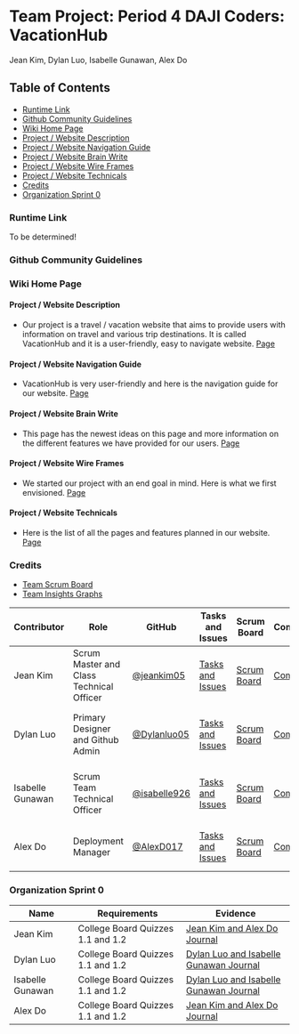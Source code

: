 # Team Project: Period 4 DAJI Coders: VacationHub
Jean Kim, Dylan Luo, Isabelle Gunawan, Alex Do

## Table of Contents
- [Runtime Link](#runtime-link)
- [Github Community Guidelines](#github-community-guidelines)
- [Wiki Home Page](#wiki-home-page)
- [Project / Website Description](#project--website-description)
- [Project / Website Navigation Guide](#project--website-navigation-guide)
- [Project / Website Brain Write](#project--website-brain-write)
- [Project / Website Wire Frames](#project--website-wire-frames)
- [Project / Website Technicals](#project--website-technicals)
- [Credits](#credits)
- [Organization Sprint 0](#organization-sprint-0)

### Runtime Link
To be determined!

### Github Community Guidelines

### Wiki Home Page

#### Project / Website Description
- Our project is a travel / vacation website that aims to provide users with information on travel and various trip destinations. It is called VacationHub and it is a user-friendly, easy to navigate website. [Page](https://github.com/Dylanluo05/Daji-Coders/wiki/Project-Ideation-and-Purpose)

#### Project / Website Navigation Guide
- VacationHub is very user-friendly and here is the navigation guide for our website. [Page](https://github.com/Dylanluo05/Daji-Coders/wiki/How-To-Navigate-VacationHub)

#### Project / Website Brain Write
- This page has the newest ideas on this page and more information on the different features we have provided for our users. [Page](https://github.com/Dylanluo05/Daji-Coders/wiki/Very-Cool-Brain-Write)

#### Project / Website Wire Frames
- We started our project with an end goal in mind. Here is what we first envisioned. [Page](https://www.canva.com/design/DAEwNnwMqgM/Gd1tt7xu9HMLv8IRIt2PQA/edit)

#### Project / Website Technicals
- Here is the list of all the pages and features planned in our website. [Page]()

### Credits
- [Team Scrum Board](https://github.com/Dylanluo05/Daji-Coders/projects/1)
- [Team Insights Graphs](https://github.com/Dylanluo05/Daji-Coders/graphs/contributors)

Contributor | Role | GitHub | Tasks and Issues | Scrum Board | Commits | Links to Journal |
----------- | ---- | ------ | ---------------- | ----------- | ------- | ---------------- |
Jean Kim | Scrum Master and Class Technical Officer | [@jeankim05](https://github.com/jeankim05) | [Tasks and Issues](https://github.com/Dylanluo05/Daji-Coders/issues/assigned/jeankim05) | [Scrum Board](https://github.com/Dylanluo05/Daji-Coders/projects/1)  | [Commits](https://github.com/Dylanluo05/Daji-Coders/commits?author=jeankim05) |[Jean Kim and Alex Do Journal](https://docs.google.com/document/d/1Z-1t7JIvJnqctDlQt7ALcxyDKhtoPdDNBLIA8d82Qgo/edit?usp=sharing) |
Dylan Luo | Primary Designer and Github Admin | [@Dylanluo05](https://github.com/Dylanluo05) | [Tasks and Issues](https://github.com/Dylanluo05/Daji-Coders/issues/assigned/Dylanluo05) | [Scrum Board](https://github.com/Dylanluo05/Daji-Coders/projects/1)  | [Commits](https://github.com/Dylanluo05/Daji-Coders/commits?author=Dylanluo05) |[Dylan Luo and Isabelle Gunawan Journal](https://docs.google.com/document/d/1LDHFMI3j1qDKWwgjiuCrH2cgK1KQCoKsQF3OOdGBvIw/edit?usp=sharing) |
Isabelle Gunawan | Scrum Team Technical Officer | [@isabelle926](https://github.com/isabelle926) | [Tasks and Issues](https://github.com/Dylanluo05/Daji-Coders/issues/assigned/isabelle926) | [Scrum Board](https://github.com/Dylanluo05/Daji-Coders/projects/1)  | [Commits](https://github.com/Dylanluo05/Daji-Coders/commits?author=isabelle926) |[Dylan Luo and Isabelle Gunawan Journal](https://docs.google.com/document/d/1LDHFMI3j1qDKWwgjiuCrH2cgK1KQCoKsQF3OOdGBvIw/edit?usp=sharing) |
Alex Do | Deployment Manager | [@AlexD017](https://github.com/AlexD017) | [Tasks and Issues](https://github.com/Dylanluo05/Daji-Coders/issues/assigned/AlexD017) | [Scrum Board](https://github.com/Dylanluo05/Daji-Coders/projects/1)  | [Commits](https://github.com/Dylanluo05/Daji-Coders/commits?author=AlexD017) |[Jean Kim and Alex Do Journal](https://docs.google.com/document/d/1Z-1t7JIvJnqctDlQt7ALcxyDKhtoPdDNBLIA8d82Qgo/edit?usp=sharing) |

### Organization Sprint 0

Name | Requirements | Evidence |
---- | ------------ | -------- |
Jean Kim | College Board Quizzes 1.1 and 1.2 | [Jean Kim and Alex Do Journal](https://docs.google.com/document/d/1Z-1t7JIvJnqctDlQt7ALcxyDKhtoPdDNBLIA8d82Qgo/edit?usp=sharing)
Dylan Luo | College Board Quizzes 1.1 and 1.2 | [Dylan Luo and Isabelle Gunawan Journal](https://docs.google.com/document/d/1LDHFMI3j1qDKWwgjiuCrH2cgK1KQCoKsQF3OOdGBvIw/edit?usp=sharing) 
Isabelle Gunawan | College Board Quizzes 1.1 and 1.2 | [Dylan Luo and Isabelle Gunawan Journal](https://docs.google.com/document/d/1LDHFMI3j1qDKWwgjiuCrH2cgK1KQCoKsQF3OOdGBvIw/edit?usp=sharing) 
Alex Do | College Board Quizzes 1.1 and 1.2 | [Jean Kim and Alex Do Journal](https://docs.google.com/document/d/1Z-1t7JIvJnqctDlQt7ALcxyDKhtoPdDNBLIA8d82Qgo/edit?usp=sharing)
